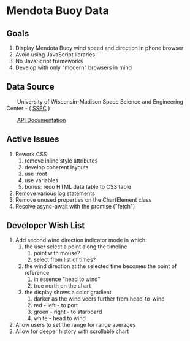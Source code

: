 # Mendota Buoy Data #

## Goals ##

1. Display Mendota Buoy wind speed and direction in phone browser
2. Avoid using JavaScript libraries
3. No JavaScript frameworks
4. Develop with only "modern" browsers in mind

## Data Source ##

&emsp;&emsp;University of Wisconsin-Madison Space Science and Engineering Center - ( [SSEC](https://www.ssec.wisc.edu/) )

&emsp;&emsp;[API Documentation](https://metobs-test.ssec.wisc.edu/api/data)


## Active Issues ##

1. Rework CSS
   1. remove inline style attributes
   2. develop coherent layouts
   3. use :root
   4. use variables
   5. bonus: redo HTML data table to CSS table
2. Remove various log statements
3. Remove unused properties on the ChartElement class
4. Resolve async-await with the promise ("fetch")

## Developer Wish List ##

1. Add second wind direction indicator mode in which:
   1. the user select a point along the timeline
      1. point with mouse?
      2. select from list of times?
   2. the wind direction at the selected time becomes the point of reference
      1. in essence "head to wind"
      2. true north on the chart
   3. the display shows a color gradient
      1. darker as the wind veers further from head-to-wind
      2. red - left - to port
      3. green - right - to starboard
      4. white - head to wind
2. Allow users to set the range for range averages
3. Allow for deeper history with scrollable chart

